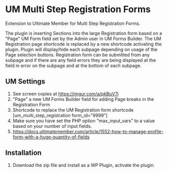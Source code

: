 # UM Multi Step Registration Forms
Extension to Ultimate Member for Multi Step Registration Forms. 

The plugin is inserting Sections into the large Registration form based on a "Page" UM Form field set by the Admin user in UM Forms Builder. The UM Registration page shortcode is replaced by a new shortcode activating the plugin. Plugin will display/hide each subpage depending on usage of the Page selection buttons. Registration form can be submitted from any subpage and if there are any field errors they are being displayed at the field in error on the subpage and at the bottom of each subpage.

## UM Settings
1. See screen copies at https://imgur.com/a/pkBuV7i
2. "Page" a new UM Forms Builder field for adding Page breaks in the Registration Form
3. Shortcode to replace the UM Registration form shortcode [um_multi_step_registration form_id="9999"]
4. Make sure you have set the PHP option "max_input_vars" to a value based on your number of input fields.
5. https://docs.ultimatemember.com/article/1552-how-to-manage-profile-form-with-a-huge-quantity-of-fields

## Installation
1. Download the zip file and install as a WP Plugin, activate the plugin.
